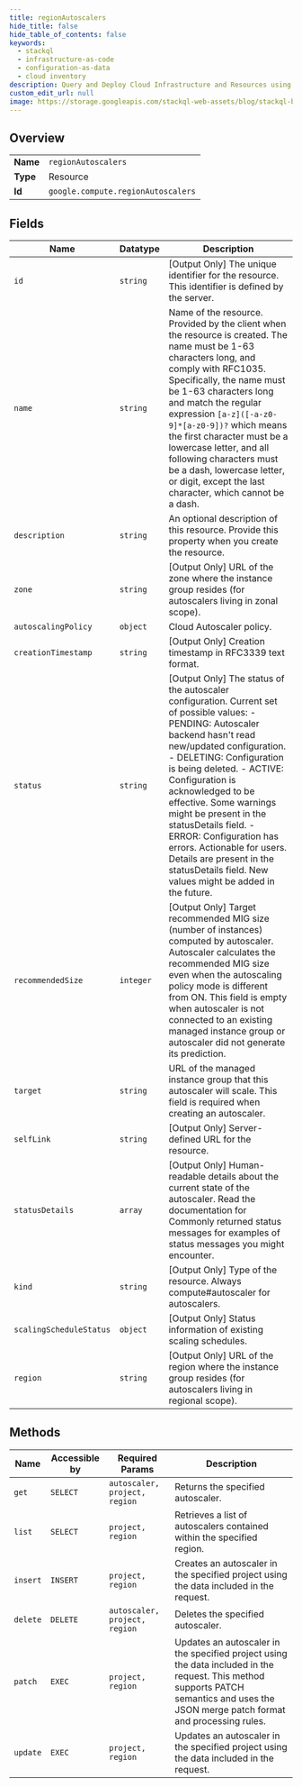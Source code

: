 ```yaml
---
title: regionAutoscalers
hide_title: false
hide_table_of_contents: false
keywords:
  - stackql
  - infrastructure-as-code
  - configuration-as-data
  - cloud inventory
description: Query and Deploy Cloud Infrastructure and Resources using SQL
custom_edit_url: null
image: https://storage.googleapis.com/stackql-web-assets/blog/stackql-blog-post-featured-image.png
---
```

  
    

## Overview
<table><tbody>
<tr><td><b>Name</b></td><td><code>regionAutoscalers</code></td></tr>
<tr><td><b>Type</b></td><td>Resource</td></tr>
<tr><td><b>Id</b></td><td><code>google.compute.regionAutoscalers</code></td></tr>
</tbody></table>

## Fields
| Name | Datatype | Description |
| ---- | -------- | ----------- |
| `id` | `string` | [Output Only] The unique identifier for the resource. This identifier is defined by the server. |
| `name` | `string` | Name of the resource. Provided by the client when the resource is created. The name must be 1-63 characters long, and comply with RFC1035. Specifically, the name must be 1-63 characters long and match the regular expression `[a-z]([-a-z0-9]*[a-z0-9])?` which means the first character must be a lowercase letter, and all following characters must be a dash, lowercase letter, or digit, except the last character, which cannot be a dash. |
| `description` | `string` | An optional description of this resource. Provide this property when you create the resource. |
| `zone` | `string` | [Output Only] URL of the zone where the instance group resides (for autoscalers living in zonal scope). |
| `autoscalingPolicy` | `object` | Cloud Autoscaler policy. |
| `creationTimestamp` | `string` | [Output Only] Creation timestamp in RFC3339 text format. |
| `status` | `string` | [Output Only] The status of the autoscaler configuration. Current set of possible values: - PENDING: Autoscaler backend hasn't read new/updated configuration. - DELETING: Configuration is being deleted. - ACTIVE: Configuration is acknowledged to be effective. Some warnings might be present in the statusDetails field. - ERROR: Configuration has errors. Actionable for users. Details are present in the statusDetails field. New values might be added in the future. |
| `recommendedSize` | `integer` | [Output Only] Target recommended MIG size (number of instances) computed by autoscaler. Autoscaler calculates the recommended MIG size even when the autoscaling policy mode is different from ON. This field is empty when autoscaler is not connected to an existing managed instance group or autoscaler did not generate its prediction. |
| `target` | `string` | URL of the managed instance group that this autoscaler will scale. This field is required when creating an autoscaler. |
| `selfLink` | `string` | [Output Only] Server-defined URL for the resource. |
| `statusDetails` | `array` | [Output Only] Human-readable details about the current state of the autoscaler. Read the documentation for Commonly returned status messages for examples of status messages you might encounter. |
| `kind` | `string` | [Output Only] Type of the resource. Always compute#autoscaler for autoscalers. |
| `scalingScheduleStatus` | `object` | [Output Only] Status information of existing scaling schedules. |
| `region` | `string` | [Output Only] URL of the region where the instance group resides (for autoscalers living in regional scope). |
## Methods
| Name | Accessible by | Required Params | Description |
| ---- | ------------- | --------------- | ----------- |
| `get` | `SELECT` | `autoscaler, project, region` | Returns the specified autoscaler. |
| `list` | `SELECT` | `project, region` | Retrieves a list of autoscalers contained within the specified region. |
| `insert` | `INSERT` | `project, region` | Creates an autoscaler in the specified project using the data included in the request. |
| `delete` | `DELETE` | `autoscaler, project, region` | Deletes the specified autoscaler. |
| `patch` | `EXEC` | `project, region` | Updates an autoscaler in the specified project using the data included in the request. This method supports PATCH semantics and uses the JSON merge patch format and processing rules. |
| `update` | `EXEC` | `project, region` | Updates an autoscaler in the specified project using the data included in the request. |
